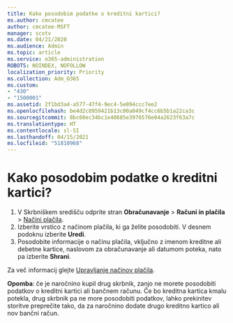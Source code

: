 ```yaml
---
title: Kako posodobim podatke o kreditni kartici?
ms.author: cmcatee
author: cmcatee-MSFT
manager: scotv
ms.date: 04/21/2020
ms.audience: Admin
ms.topic: article
ms.service: o365-administration
ROBOTS: NOINDEX, NOFOLLOW
localization_priority: Priority
ms.collection: Adm_O365
ms.custom:
- "430"
- "1500001"
ms.assetid: 2f1bd3a4-a577-47f4-9ec4-5e094ccc7ee2
ms.openlocfilehash: be4d2c8959421b13c00a049cf4cc6b5b1a22ca3c
ms.sourcegitcommit: 8bc60ec34bc1e40685e3976576e04a2623f63a7c
ms.translationtype: HT
ms.contentlocale: sl-SI
ms.lasthandoff: 04/15/2021
ms.locfileid: "51810968"
---
```

# <a name="how-do-i-update-my-credit-card-information"></a>Kako posodobim podatke o kreditni kartici?

1. V Skrbniškem središču odprite stran **Obračunavanje** > **Računi in plačila** > [Načini plačila](https://go.microsoft.com/fwlink/p/?linkid=2018806).
2. Izberite vrstico z načinom plačila, ki ga želite posodobiti. V desnem podoknu izberite **Uredi**.
3. Posodobite informacije o načinu plačila, vključno z imenom kreditne ali debetne kartice, naslovom za obračunavanje ali datumom poteka, nato pa izberite **Shrani**.

Za več informacij glejte [Upravljanje načinov plačila](https://docs.microsoft.com/microsoft-365/commerce/billing-and-payments/manage-payment-methods).

**Opomba**: če je naročnino kupil drug skrbnik, zanjo ne morete posodobiti podatkov o kreditni kartici ali bančnem računu. Če bo kreditna kartica kmalu potekla, drug skrbnik pa ne more posodobiti podatkov, lahko prekinitev storitve preprečite tako, da za naročnino dodate drugo kreditno kartico ali nov bančni račun.